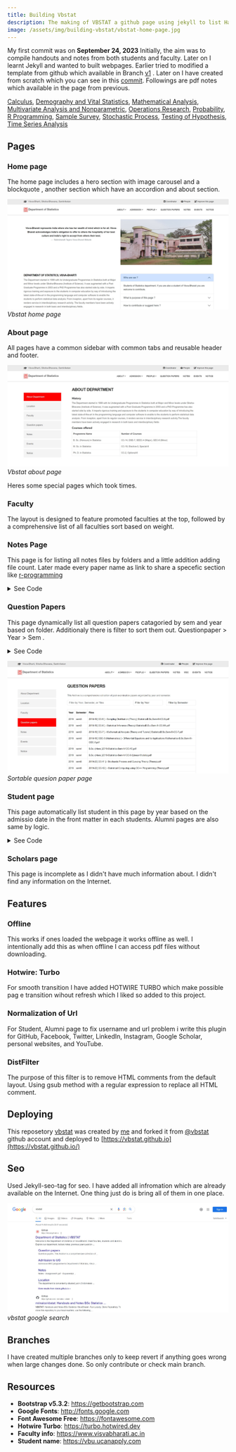 ```yaml
---
title: Building Vbstat
description: The making of VBSTAT a github page using jekyll to list Handouts and Notes
image: /assets/img/building-vbstat/vbstat-home-page.jpg
---
```


<!-- I initially started with [vbstat.epizy.com](https://vbstat.epizy.com){:rel="nofollow" target="_blank"} and later on [vbstat.ml](https://vbstat.ml){:rel="nofollow" target="_blank"} which domain no more exist rather not free. So I've migrated to GitHub Pages. -->


My first commit was on **<time datetime="2023-09-24">September 24, 2023</time>** Initially, the aim was to compile handouts and notes from both students and faculty. Later on I learnt Jekyll and wanted to built  webpages. Earlier tried to modified a template from github which available in Branch [v1](https://github.com/mrinalcs/vbstat/tree/v1) . Later on I have created from scratch which you can see in this [commit](https://github.com/mrinalcs/vbstat/blob/baa4d3e6a9fd3d492257f123efd7e2277c2c147f). Followings are pdf notes which available in the page from previous.

[Calculus](https://vbstat.github.io/notes#calculus), [Demography and Vital Statistics](https://vbstat.github.io/notes#demography-and-vital-statistics), [Mathematical Analysis](https://vbstat.github.io/notes#mathematical-analysis), [Multivariate Analysis and Nonparametric](https://vbstat.github.io/notes#multivariate-analysis-and-nonparametric), [Operations Research](https://vbstat.github.io/notes#operations-research), [Probability](https://vbstat.github.io/notes#probability), [R Programming](https://vbstat.github.io/notes#r-programming), [Sample Survey](https://vbstat.github.io/notes#sample-survey), [Stochastic Process](https://vbstat.github.io/notes#stochastic-process), [Testing of Hypothesis](https://vbstat.github.io/notes#testing-of-hypothesis), [Time Series Analysis](https://vbstat.github.io/notes#time-series-analysis)



## Pages

### Home page
The home page includes a hero section with image carousel and a blockquote , another section which have an accordion and about section.

![Home Page Screen Short](/assets/img/building-vbstat/vbstat-home-page.jpg)
*Vbstat home page*

### About page
All pages have a common sidebar with common tabs and reusable header and footer.

![About Page Screen Short](/assets/img/building-vbstat/vbstat-about-page.jpg)
*Vbstat about page*




Heres some special pages which took times.

### Faculty 
The layout is designed to feature promoted faculties at the top, followed by a comprehensive list of all faculties sort based on weight. 

###  Notes Page
This page is for listing all notes files by folders and a little addition adding file count. Later made every paper name as link to share a specefic section like [r-programming](https://vbstat.github.io/notes#r-programming)

<details>
  <summary>See Code</summary>
  <script src="https://gist.github.com/mrinalcs/9046ef5c8555c2450f244cbcd499e995.js"></script>
</details>

### Question Papers
This page dynamically list all question papers catagoried by sem and year based on folder. Additionaly there is filter to sort them out. Questionpaper > Year > Sem .
<details>
  <summary>See Code</summary>
  <script src="https://gist.github.com/mrinalcs/32755c35bdd408ffa0ab7a62032852a2.js"></script>
</details>

![](/assets/img/building-vbstat/vbstat-question-paper-page.jpg)
*Sortable quesion paper page*

### Student page
This page automatically list student in this page by year based on the admissio date in the front matter in each students. Alumni pages are  also same by logic. 

<details>
  <summary>See Code</summary>
  <script src="https://gist.github.com/mrinalcs/872f48858f4b9cdb2513071ed7a22902.js"></script>
</details>

### Scholars page
This page is incomplete as I didn't have much information about. I didn't find any information on the Internet.


## Features

### Offline
This works if ones loaded the webpage it works offline as well. I intentionally add this as when offline I can access pdf files without downloading.

### Hotwire: Turbo
For smooth transition I have added HOTWIRE TURBO which  make possible pag e transition wihout refresh which I liked so added to this project. 

### Normalization of Url

For Student, Alumni page to fix username and url problem i write this plugin for GitHub, Facebook, Twitter, LinkedIn, Instagram, Google Scholar, personal websites, and YouTube.

### DistFilter

The purpose of this filter is to remove HTML comments from the default layout. Using gsub method with a regular expression to replace all HTML comment.



## Deploying
This reposetory [vbstat](https://github.com/mrinalcs/vbstat) was created by [me]({{site.url}}) and forked it from [@vbstat](https://github.com/vbstat) github account and deployed to [https://vbstat.github.io](https://vbstat.github.io/)

## Seo
Used Jekyll-seo-tag for seo. I have added all infromation which are already available on the Internet. One thing just do is bring all of them in one place.

![Google search result](/assets/img/building-vbstat/vbstat-google-search-result.jpg)
*vbstat google search*

## Branches
I have created multiple branches only to keep revert if anything goes wrong when large changes done. So only contribute or check main branch.


##  Resources

* **Bootstrap v5.3.2**: <https://getbootstrap.com>
* **Google Fonts**: <http://fonts.google.com>
* **Font Awesome Free**: <https://fontawesome.com>
* **Hotwire Turbo**: <https://turbo.hotwired.dev>
* **Faculty info**: <https://www.visvabharati.ac.in>
* **Student name**: <https://vbu.ucanapply.com>
